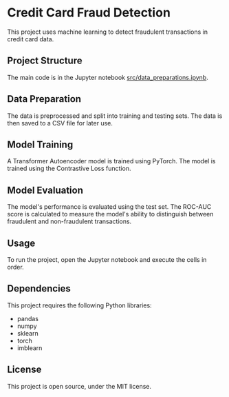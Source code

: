 # Credit Card Fraud Detection

This project uses machine learning to detect fraudulent transactions in credit card data.

## Project Structure

The main code is in the Jupyter notebook [src/data_preparations.ipynb](src/data_preparations.ipynb).

## Data Preparation

The data is preprocessed and split into training and testing sets. The data is then saved to a CSV file for later use.

## Model Training

A Transformer Autoencoder model is trained using PyTorch. The model is trained using the Contrastive Loss function.

## Model Evaluation

The model's performance is evaluated using the test set. The ROC-AUC score is calculated to measure the model's ability to distinguish between fraudulent and non-fraudulent transactions.

## Usage

To run the project, open the Jupyter notebook and execute the cells in order.

## Dependencies

This project requires the following Python libraries:

- pandas
- numpy
- sklearn
- torch
- imblearn

## License

This project is open source, under the MIT license.
